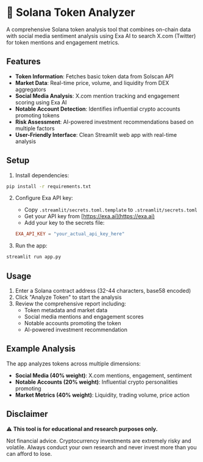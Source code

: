 # 🚀 Solana Token Analyzer

A comprehensive Solana token analysis tool that combines on-chain data with social media sentiment analysis using Exa AI to search X.com (Twitter) for token mentions and engagement metrics.

## Features

- **Token Information**: Fetches basic token data from Solscan API
- **Market Data**: Real-time price, volume, and liquidity from DEX aggregators
- **Social Media Analysis**: X.com mention tracking and engagement scoring using Exa AI
- **Notable Account Detection**: Identifies influential crypto accounts promoting tokens
- **Risk Assessment**: AI-powered investment recommendations based on multiple factors
- **User-Friendly Interface**: Clean Streamlit web app with real-time analysis

## Setup

1. Install dependencies:
```bash
pip install -r requirements.txt
```

2. Configure Exa API key:
   - Copy `.streamlit/secrets.toml.template` to `.streamlit/secrets.toml`
   - Get your API key from [https://exa.ai](https://exa.ai)
   - Add your key to the secrets file:
   ```toml
   EXA_API_KEY = "your_actual_api_key_here"
   ```

3. Run the app:
```bash
streamlit run app.py
```

## Usage

1. Enter a Solana contract address (32-44 characters, base58 encoded)
2. Click "Analyze Token" to start the analysis
3. Review the comprehensive report including:
   - Token metadata and market data
   - Social media mentions and engagement scores
   - Notable accounts promoting the token
   - AI-powered investment recommendation

## Example Analysis

The app analyzes tokens across multiple dimensions:

- **Social Media (40% weight)**: X.com mentions, engagement, sentiment
- **Notable Accounts (20% weight)**: Influential crypto personalities promoting
- **Market Metrics (40% weight)**: Liquidity, trading volume, price action

## Disclaimer

⚠️ **This tool is for educational and research purposes only.** 

Not financial advice. Cryptocurrency investments are extremely risky and volatile. Always conduct your own research and never invest more than you can afford to lose.